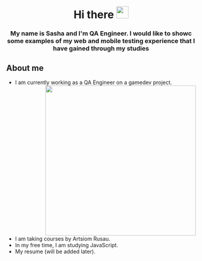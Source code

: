 <h1 align="center">Hi there <img src="https://github.com/blackcater/blackcater/raw/main/images/Hi.gif" height="32"></h1>
<h3 align="center">My name is Sasha and I'm QA Engineer. I would like to showc some examples of my web and mobile testing experience that I have gained through my studies</h3>
<h2>About me</h2>
<ul>
  <li>I am currently working as a QA Engineer on a gamedev project. <div id="header" align = "right" display = "flex">
  <img src="https://media.giphy.com/media/Wj7lNjMNDxSmc/giphy.gif" width="400"/>
</div></li>
  <li>I am taking courses by Artsiom Rusau.</li>
  <li>In my free time, I am studying JavaScript.</li>
  <li>My resume (will be added later).</li>
</ul>



